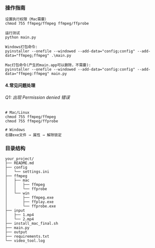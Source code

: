 ### 操作指南

    设置执行权限（Mac需要）
    chmod 755 ffmpeg/ffmpeg ffmpeg/ffprobe

    运行测试
    python main.py

    Windows打包命令:
    pyinstaller --onefile --windowed --add-data="config;config" --add-data="ffmpeg;ffmpeg" .\main.py

    Mac打包命令(产生的main.app可以删除，不需要):
    pyinstaller --onefile --windowed --add-data="config:config" --add-data="ffmpeg:ffmpeg" main.py

#### 4.常见问题处理
###### Q1: 出现 Permission denied 错误
    # Mac/Linux
    chmod 755 ffmpeg/ffmpeg
    chmod 755 ffmpeg/ffprobe
    
    # Windows
    右键exe文件 → 属性 → 解除锁定

### 目录结构
    your_project/
    ├── README.md
    ├── config
    │   └── settings.ini
    ├── ffmpeg
    │   ├── mac
    │   │   ├── ffmpeg
    │   │   └── ffprobe
    │   └── win
    │       ├── ffmpeg.exe
    │       ├── ffplay.exe
    │       └── ffprobe.exe
    ├── input
    │   ├── 1.mp4
    │   └── 2.mp4
    ├── install_mac_final.sh
    ├── main.py
    ├── output
    ├── requirements.txt
    └── video_tool.log